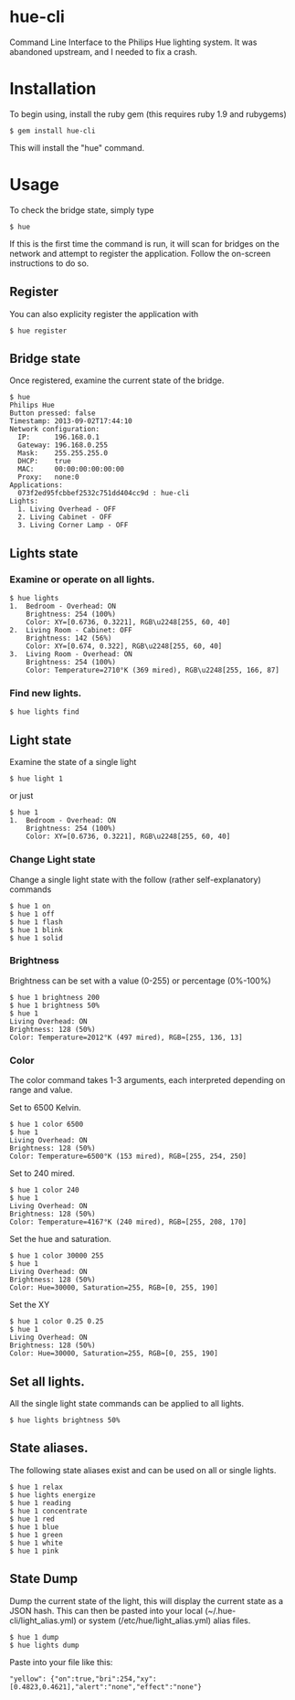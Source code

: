hue-cli
=======

Command Line Interface to the Philips Hue lighting system.  It was abandoned upstream, and I needed to fix a crash.

# Installation
To begin using, install the ruby gem (this requires ruby 1.9 and rubygems)

```
$ gem install hue-cli
```

This will install the "hue" command.

# Usage

To check the bridge state, simply type 

```
$ hue
```

If this is the first time the command is run, it will scan for bridges on the network and attempt to register the application. Follow the on-screen instructions to do so.

## Register

You can also explicity register the application with

```
$ hue register
```

## Bridge state

Once registered, examine the current state of the bridge.

```
$ hue
Philips Hue
Button pressed: false
Timestamp: 2013-09-02T17:44:10
Network configuration:
  IP:      196.168.0.1
  Gateway: 196.168.0.255
  Mask:    255.255.255.0
  DHCP:    true
  MAC:     00:00:00:00:00:00
  Proxy:   none:0
Applications:
  073f2ed95fcbbef2532c751dd404cc9d : hue-cli
Lights:
  1. Living Overhead - OFF
  2. Living Cabinet - OFF
  3. Living Corner Lamp - OFF
```

## Lights state

### Examine or operate on all lights.

```
$ hue lights
1.  Bedroom - Overhead: ON
    Brightness: 254 (100%)
    Color: XY=[0.6736, 0.3221], RGB\u2248[255, 60, 40]
2.  Living Room - Cabinet: OFF
    Brightness: 142 (56%)
    Color: XY=[0.674, 0.322], RGB\u2248[255, 60, 40]
3.  Living Room - Overhead: ON
    Brightness: 254 (100%)
    Color: Temperature=2710°K (369 mired), RGB\u2248[255, 166, 87]
```

### Find new lights.

```
$ hue lights find
```
## Light state

Examine the state of a single light

```
$ hue light 1
```

or just 

```
$ hue 1
1.  Bedroom - Overhead: ON
    Brightness: 254 (100%)
    Color: XY=[0.6736, 0.3221], RGB\u2248[255, 60, 40]
```

### Change Light state

Change a single light state with the follow (rather self-explanatory) commands

```
$ hue 1 on
$ hue 1 off
$ hue 1 flash
$ hue 1 blink
$ hue 1 solid
```

### Brightness

Brightness can be set with a value (0-255) or percentage (0%-100%)

```
$ hue 1 brightness 200
$ hue 1 brightness 50%
$ hue 1
Living Overhead: ON
Brightness: 128 (50%)
Color: Temperature=2012°K (497 mired), RGB≈[255, 136, 13]
```

### Color

The color command takes 1-3 arguments, each interpreted depending on range and value.

Set to 6500 Kelvin.

```
$ hue 1 color 6500 
$ hue 1
Living Overhead: ON
Brightness: 128 (50%)
Color: Temperature=6500°K (153 mired), RGB≈[255, 254, 250]
```

Set to 240 mired.

```
$ hue 1 color 240
$ hue 1
Living Overhead: ON
Brightness: 128 (50%)
Color: Temperature=4167°K (240 mired), RGB≈[255, 208, 170]
```

Set the hue and saturation.

```
$ hue 1 color 30000 255
$ hue 1
Living Overhead: ON
Brightness: 128 (50%)
Color: Hue=30000, Saturation=255, RGB≈[0, 255, 190]
```

Set the XY

```
$ hue 1 color 0.25 0.25
$ hue 1
Living Overhead: ON
Brightness: 128 (50%)
Color: Hue=30000, Saturation=255, RGB≈[0, 255, 190]
```
## Set all lights.

All the single light state commands can be applied to all lights.

```
$ hue lights brightness 50%
```

## State aliases.

The following state aliases exist and can be used on all or single lights.

```
$ hue 1 relax
$ hue lights energize
$ hue 1 reading
$ hue 1 concentrate
$ hue 1 red
$ hue 1 blue
$ hue 1 green
$ hue 1 white
$ hue 1 pink
```

## State Dump

Dump the current state of the light, this will display the current state as a JSON hash.
This can then be pasted into your local (~/.hue-cli/light_alias.yml) or system (/etc/hue/light_alias.yml) alias files.

```
$ hue 1 dump
$ hue lights dump
```
Paste into your file like this:

```
"yellow": {"on":true,"bri":254,"xy":[0.4823,0.4621],"alert":"none","effect":"none"}
```
